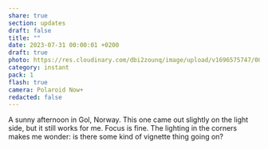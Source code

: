 ```yaml
---
share: true
section: updates
draft: false
title: ""
date: 2023-07-31 00:00:01 +0200
draft: true
photo: https://res.cloudinary.com/dbi2zounq/image/upload/v1696575747/007_iocwsu.jpg
category: instant
pack: 1
flash: true
camera: Polaroid Now+
redacted: false
---
```


A sunny afternoon in Gol, Norway. This one came out slightly on the light side, but it still works for me. Focus is fine. The lighting in the corners makes me wonder: is there some kind of vignette thing going on?
